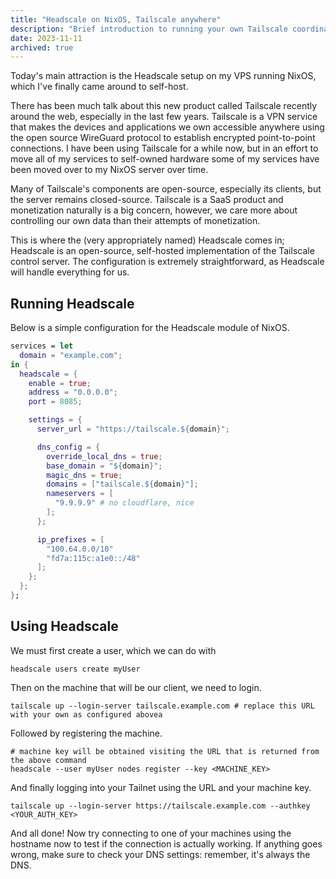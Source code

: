 ```yaml
---
title: "Headscale on NixOS, Tailscale anywhere"
description: "Brief introduction to running your own Tailscale coordination server, Headscale"
date: 2023-11-11
archived: true
---
```


Today's main attraction is the Headscale setup on my VPS running NixOS, which
I've finally came around to self-host.

There has been much talk about this new product called Tailscale recently around
the web, especially in the last few years. Tailscale is a VPN service that makes
the devices and applications we own accessible anywhere using the open source
WireGuard protocol to establish encrypted point-to-point connections. I have
been using Tailscale for a while now, but in an effort to move all of my
services to self-owned hardware some of my services have been moved over to my
NixOS server over time.

Many of Tailscale's components are open-source, especially its clients, but the
server remains closed-source. Tailscale is a SaaS product and monetization
naturally is a big concern, however, we care more about controlling our own data
than their attempts of monetization.

This is where the (very appropriately named) Headscale comes in; Headscale is an
open-source, self-hosted implementation of the Tailscale control server. The
configuration is extremely straightforward, as Headscale will handle everything
for us.

## Running Headscale

Below is a simple configuration for the Headscale module of NixOS.

```nix
services = let
  domain = "example.com";
in {
  headscale = {
    enable = true;
    address = "0.0.0.0";
    port = 8085;

    settings = {
      server_url = "https://tailscale.${domain}";

      dns_config = {
        override_local_dns = true;
        base_domain = "${domain}";
        magic_dns = true;
        domains = ["tailscale.${domain}"];
        nameservers = [
          "9.9.9.9" # no cloudflare, nice
        ];
      };

      ip_prefixes = [
        "100.64.0.0/10"
        "fd7a:115c:a1e0::/48"
      ];
    };
  };
};
```

## Using Headscale

We must first create a user, which we can do with

```console
headscale users create myUser
```

Then on the machine that will be our client, we need to login.

```console
tailscale up --login-server tailscale.example.com # replace this URL with your own as configured abovea
```

Followed by registering the machine.

```console
# machine key will be obtained visiting the URL that is returned from the above command
headscale --user myUser nodes register --key <MACHINE_KEY>
```

And finally logging into your Tailnet using the URL and your machine key.

```console
tailscale up --login-server https://tailscale.example.com --authkey <YOUR_AUTH_KEY>
```

And all done! Now try connecting to one of your machines using the hostname now
to test if the connection is actually working. If anything goes wrong, make sure
to check your DNS settings: remember, it's always the DNS.
